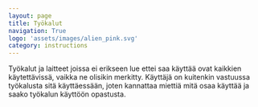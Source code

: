 ```yaml
---
layout: page
title: Työkalut
navigation: True
logo: 'assets/images/alien_pink.svg'
category: instructions
---
```


Työkalut ja laitteet joissa ei erikseen lue ettei saa käyttää ovat kaikkien käytettävissä, vaikka ne olisikin merkitty. Käyttäjä on kuitenkin vastuussa työkalusta sitä käyttäessään, joten kannattaa miettiä mitä osaa käyttää ja saako työkalun käyttöön opastusta.
